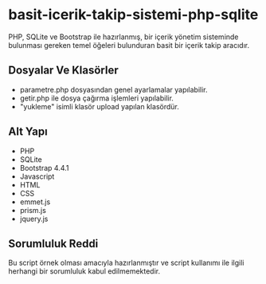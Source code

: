 # basit-icerik-takip-sistemi-php-sqlite
PHP, SQLite ve Bootstrap ile hazırlanmış, bir içerik yönetim sisteminde bulunması gereken temel öğeleri bulunduran basit bir içerik takip aracıdır.

## Dosyalar Ve Klasörler
- parametre.php dosyasından genel ayarlamalar yapılabilir.
- getir.php ile dosya çağırma işlemleri yapılabilir.
- "yukleme" isimli klasör upload yapılan klasördür.

## Alt Yapı
- PHP
- SQLite
- Bootstrap 4.4.1
- Javascript
- HTML
- CSS
- emmet.js
- prism.js
- jquery.js

## Sorumluluk Reddi
Bu script örnek olması amacıyla hazırlanmıştır ve script kullanımı ile ilgili herhangi bir sorumluluk kabul edilmemektedir.
